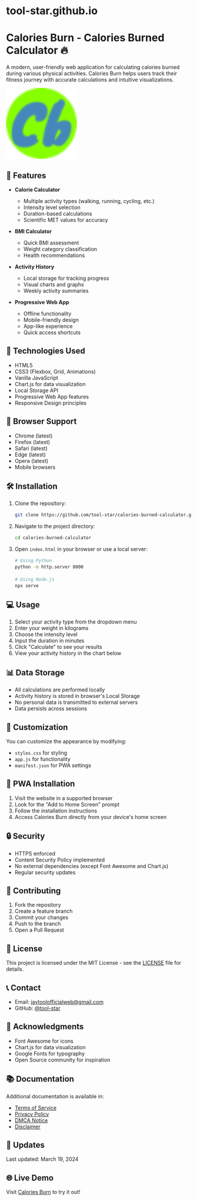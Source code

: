 # tool-star.github.io
# Calories Burn - Calories Burned Calculator 🔥

A modern, user-friendly web application for calculating calories burned during various physical activities. Calories Burn helps users track their fitness journey with accurate calculations and intuitive visualizations.

![Calories Burn Logo](android-chrome-192x192.png)

## 🌟 Features

- **Calorie Calculator**
  - Multiple activity types (walking, running, cycling, etc.)
  - Intensity level selection
  - Duration-based calculations
  - Scientific MET values for accuracy

- **BMI Calculator**
  - Quick BMI assessment
  - Weight category classification
  - Health recommendations

- **Activity History**
  - Local storage for tracking progress
  - Visual charts and graphs
  - Weekly activity summaries

- **Progressive Web App**
  - Offline functionality
  - Mobile-friendly design
  - App-like experience
  - Quick access shortcuts

## 🚀 Technologies Used

- HTML5
- CSS3 (Flexbox, Grid, Animations)
- Vanilla JavaScript
- Chart.js for data visualization
- Local Storage API
- Progressive Web App features
- Responsive Design principles

## 📱 Browser Support

- Chrome (latest)
- Firefox (latest)
- Safari (latest)
- Edge (latest)
- Opera (latest)
- Mobile browsers

## 🛠️ Installation

1. Clone the repository:
   ```bash
   git clone https://github.com/tool-star/calories-burned-calculator.git
   ```

2. Navigate to the project directory:
   ```bash
   cd calories-burned-calculator
   ```

3. Open `index.html` in your browser or use a local server:
   ```bash
   # Using Python
   python -m http.server 8000

   # Using Node.js
   npx serve
   ```

## 💻 Usage

1. Select your activity type from the dropdown menu
2. Enter your weight in kilograms
3. Choose the intensity level
4. Input the duration in minutes
5. Click "Calculate" to see your results
6. View your activity history in the chart below

## 📊 Data Storage

- All calculations are performed locally
- Activity history is stored in browser's Local Storage
- No personal data is transmitted to external servers
- Data persists across sessions

## 🎨 Customization

You can customize the appearance by modifying:

- `styles.css` for styling
- `app.js` for functionality
- `manifest.json` for PWA settings

## 📱 PWA Installation

1. Visit the website in a supported browser
2. Look for the "Add to Home Screen" prompt
3. Follow the installation instructions
4. Access Calories Burn directly from your device's home screen

## 🔒 Security

- HTTPS enforced
- Content Security Policy implemented
- No external dependencies (except Font Awesome and Chart.js)
- Regular security updates

## 🤝 Contributing

1. Fork the repository
2. Create a feature branch
3. Commit your changes
4. Push to the branch
5. Open a Pull Request

## 📄 License

This project is licensed under the MIT License - see the [LICENSE](LICENSE) file for details.

## 📞 Contact

- Email: jaytoolofficialweb@gmail.com
- GitHub: [@tool-star](https://github.com/tool-star)

## 🙏 Acknowledgments

- Font Awesome for icons
- Chart.js for data visualization
- Google Fonts for typography
- Open Source community for inspiration

## 📚 Documentation

Additional documentation is available in:
- [Terms of Service](terms.html)
- [Privacy Policy](privacy.html)
- [DMCA Notice](dmca.html)
- [Disclaimer](disclaimer.html)

## 🔄 Updates

Last updated: March 19, 2024

## 🌐 Live Demo

Visit [Calories Burn](https://tool-star.github.io/) to try it out!
